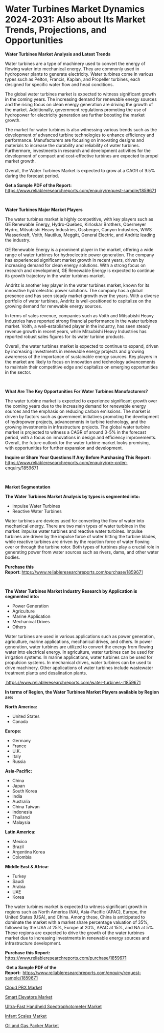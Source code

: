 <p><h1>Water Turbines Market Dynamics 2024-2031: Also about Its Market Trends, Projections, and Opportunities</h1></p><p><strong>Water Turbines Market Analysis and Latest Trends</strong></p>
<p><p>Water turbines are a type of machinery used to convert the energy of flowing water into mechanical energy. They are commonly used in hydropower plants to generate electricity. Water turbines come in various types such as Pelton, Francis, Kaplan, and Propeller turbines, each designed for specific water flow and head conditions.</p><p>The global water turbines market is expected to witness significant growth in the coming years. The increasing demand for renewable energy sources and the rising focus on clean energy generation are driving the growth of the market. Additionally, government regulations promoting the use of hydropower for electricity generation are further boosting the market growth.</p><p>The market for water turbines is also witnessing various trends such as the development of advanced turbine technologies to enhance efficiency and performance. Manufacturers are focusing on innovating designs and materials to increase the durability and reliability of water turbines. Furthermore, investments in research and development activities for the development of compact and cost-effective turbines are expected to propel market growth.</p><p>Overall, the Water Turbines Market is expected to grow at a CAGR of 9.5% during the forecast period.</p></p>
<p><strong>Get a Sample PDF of the Report:&nbsp;</strong> <a href="https://www.reliableresearchreports.com/enquiry/request-sample/1859671">https://www.reliableresearchreports.com/enquiry/request-sample/1859671</a></p>
<p>&nbsp;</p>
<p><strong>Water Turbines Major Market Players</strong></p>
<p><p>The water turbines market is highly competitive, with key players such as GE Renewable Energy, Hydro-Quebec, Kirloskar Brothers, Obermeyer Hydro, Mitsubishi Heavy Industries, Ossberger, Canyon Industries, WWS Wasserkraft, Voith, Nautilus, Meggitt, General Electric, and Andritz leading the industry.</p><p>GE Renewable Energy is a prominent player in the market, offering a wide range of water turbines for hydroelectric power generation. The company has experienced significant market growth in recent years, driven by increasing demand for clean energy solutions. With a strong focus on research and development, GE Renewable Energy is expected to continue its growth trajectory in the water turbines market.</p><p>Andritz is another key player in the water turbines market, known for its innovative hydroelectric power solutions. The company has a global presence and has seen steady market growth over the years. With a diverse portfolio of water turbines, Andritz is well-positioned to capitalize on the growing demand for renewable energy sources.</p><p>In terms of sales revenue, companies such as Voith and Mitsubishi Heavy Industries have reported strong financial performance in the water turbines market. Voith, a well-established player in the industry, has seen steady revenue growth in recent years, while Mitsubishi Heavy Industries has reported robust sales figures for its water turbine products.</p><p>Overall, the water turbines market is expected to continue to expand, driven by increasing investments in renewable energy projects and growing awareness of the importance of sustainable energy sources. Key players in the market are likely to focus on innovation and technology advancements to maintain their competitive edge and capitalize on emerging opportunities in the sector.</p></p>
<p>&nbsp;</p>
<p><strong>What Are The Key Opportunities For Water Turbines Manufacturers?</strong></p>
<p><p>The water turbine market is expected to experience significant growth over the coming years due to the increasing demand for renewable energy sources and the emphasis on reducing carbon emissions. The market is driven by factors such as government initiatives promoting the development of hydropower projects, advancements in turbine technology, and the growing investments in infrastructure projects. The global water turbine market is projected to witness a CAGR of around 3-5% in the forecast period, with a focus on innovations in design and efficiency improvements. Overall, the future outlook for the water turbine market looks promising, with opportunities for further expansion and development.</p></p>
<p><strong>Inquire or Share Your Questions If Any Before Purchasing This Report:</strong> <a href="https://www.reliableresearchreports.com/enquiry/pre-order-enquiry/1859671">https://www.reliableresearchreports.com/enquiry/pre-order-enquiry/1859671</a></p>
<p>&nbsp;</p>
<p><strong>Market Segmentation</strong></p>
<p><strong>The Water Turbines Market Analysis by types is segmented into:</strong></p>
<p><ul><li>Impulse Water Turbines</li><li>Reactive Water Turbines</li></ul></p>
<p><p>Water turbines are devices used for converting the flow of water into mechanical energy. There are two main types of water turbines in the market: impulse water turbines and reactive water turbines. Impulse turbines are driven by the impulse force of water hitting the turbine blades, while reactive turbines are driven by the reaction force of water flowing over or through the turbine rotor. Both types of turbines play a crucial role in generating power from water sources such as rivers, dams, and other water bodies.</p></p>
<p><strong>Purchase this Report:&nbsp;</strong><a href="https://www.reliableresearchreports.com/purchase/1859671">https://www.reliableresearchreports.com/purchase/1859671</a></p>
<p>&nbsp;</p>
<p><strong>The Water Turbines Market Industry Research by Application is segmented into:</strong></p>
<p><ul><li>Power Generation</li><li>Agriculture</li><li>Marine Application</li><li>Mechanical Drives</li><li>Others</li></ul></p>
<p><p>Water turbines are used in various applications such as power generation, agriculture, marine applications, mechanical drives, and others. In power generation, water turbines are utilized to convert the energy from flowing water into electrical energy. In agriculture, water turbines can be used for irrigation systems. In marine applications, water turbines can be used for propulsion systems. In mechanical drives, water turbines can be used to drive machinery. Other applications of water turbines include wastewater treatment plants and desalination plants.</p></p>
<p><a href="https://www.reliableresearchreports.com/water-turbines-r1859671">&nbsp;https://www.reliableresearchreports.com/water-turbines-r1859671</a></p>
<p><strong>In terms of Region, the Water Turbines Market Players available by Region are:</strong></p>
<p>
    <p> <strong> North America: </strong>
        <ul>
            <li>United States</li>
            <li>Canada</li>
        </ul>
        </p> 
    <p> <strong> Europe: </strong>
        <ul>
            <li>Germany</li>
            <li>France</li>
            <li>U.K.</li>
            <li>Italy</li>
            <li>Russia</li>
        </ul>
        </p> 
    <p> <strong> Asia-Pacific: </strong>
        <ul>
            <li>China</li>
            <li>Japan</li>
            <li>South Korea</li>
            <li>India</li>
            <li>Australia</li>
            <li>China Taiwan</li>
            <li>Indonesia</li>
            <li>Thailand</li>
            <li>Malaysia</li>
        </ul>
        </p> 
    <p> <strong> Latin America: </strong>
        <ul>
            <li>Mexico</li>
            <li>Brazil</li>
            <li>Argentina Korea</li>
            <li>Colombia</li>
        </ul>
        </p> 
    <p> <strong> Middle East & Africa: </strong>
        <ul>
            <li>Turkey</li>
            <li>Saudi</li>
            <li>Arabia</li>
            <li>UAE</li>
            <li>Korea</li>
        </ul>
    </p>
    </p>
<p><p>The water turbines market is expected to witness significant growth in regions such as North America (NA), Asia-Pacific (APAC), Europe, the United States (USA), and China. Among these, China is anticipated to dominate the market with a market share percentage valuation of 35%, followed by the USA at 25%, Europe at 20%, APAC at 15%, and NA at 5%. These regions are expected to drive the growth of the water turbines market due to increasing investments in renewable energy sources and infrastructure development.</p></p>
<p><strong>Purchase this Report: </strong><a href="https://www.reliableresearchreports.com/purchase/1859671">https://www.reliableresearchreports.com/purchase/1859671</a></p>
<p>&nbsp;<strong>Get a Sample PDF of the Report:&nbsp;&nbsp;</strong><a href="https://www.reliableresearchreports.com/enquiry/request-sample/1859671">https://www.reliableresearchreports.com/enquiry/request-sample/1859671</a></p>
<p><strong></strong></p>
<p><p><a href="https://github.com/sardarp081/Market-Research-Report-List-2/blob/main/cloud-pbx-market.md">Cloud PBX Market</a></p><p><a href="https://github.com/waylose1223/Market-Research-Report-List-2/blob/main/smart-elevators-market.md">Smart Elevators Market</a></p><p><a href="https://issuu.com/reportprime-2/docs/ultra-fast-handheld-spectrophotometer-market-size-">Ultra-Fast Handheld Spectrophotometer Market</a></p><p><a href="https://github.com/mdinislamsheik/Market-Research-Report-List-1/blob/main/infant-scales-market.md">Infant Scales Market</a></p><p><a href="https://github.com/hzxpgedq27/Market-Research-Report-List-1/blob/main/oil-and-gas-packer-market.md">Oil and Gas Packer Market</a></p></p>